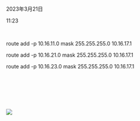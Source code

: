  

2023年3月21日

11:23

 

route add -p 10.16.11.0 mask 255.255.255.0 10.16.17.1

route add -p 10.16.21.0 mask 255.255.255.0 10.16.17.1

route add -p 10.16.23.0 mask 255.255.255.0 10.16.17.1

 

 

 

![](017_route_add_-p_10.16.11.0_mask_255.255.255.0_10.16.17.1_000.png)

 
